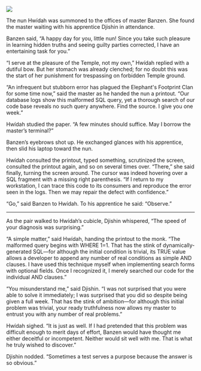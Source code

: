 ![](/pages/case-171/detective.jpg)

The nun Hwídah was summoned to the offices of master Banzen.  She found the master waiting with his apprentice Djishin in attendance.

Banzen said, “A happy day for you, little nun!  Since you take such pleasure in learning hidden truths and seeing guilty parties corrected, I have an entertaining task for you.”

“I serve at the pleasure of the Temple, not my own,” Hwídah replied with a dutiful bow.  But her stomach was already clenched; for no doubt this was the start of her punishment for trespassing on forbidden Temple ground.

“An infrequent but stubborn error has plagued the Elephant's Footprint Clan for some time now,” said the master as he handed the nun a printout.  “Our database logs show this malformed SQL query, yet a thorough search of our code base reveals no such query anywhere. Find the source.  I give you one week.”

Hwídah studied the paper.  “A few minutes should suffice. May I borrow the master’s terminal?”

Banzen’s eyebrows shot up.  He exchanged glances with his apprentice, then slid his laptop toward the nun.

Hwídah consulted the printout, typed something, scrutinized the screen, consulted the printout again, and so on several times over.  “There,” she said finally, turning the screen around.  The cursor was indeed hovering over a SQL fragment with a missing right parenthesis.  “If I return to my workstation, I can trace this code to its consumers and reproduce the error seen in the logs.  Then we may repair the defect with confidence.”

“Go,” said Banzen to Hwídah. To his apprentice he said: “Observe.”

----------

As the pair walked to Hwídah’s cubicle, Djishin whispered, “The speed of your diagnosis was surprising.”

“A simple matter,” said Hwídah, handing the printout to the monk.  “The malformed query begins with WHERE 1=1. That has the stink of dynamically-generated SQL—for although the initial condition is trivial, its TRUE value allows a developer to append any number of real conditions as simple AND clauses.  I have used this technique myself when implementing search forms with optional fields.  Once I recognized it, I merely searched our code for the individual AND clauses.”

“You misunderstand me,” said Djishin.  “I was not surprised that you were able to solve it immediately; I was surprised that you did so despite being given a full week. That has the stink of ambition—for although this initial problem was trivial, your ready truthfulness now allows my master to entrust you with any number of real problems.”

Hwídah sighed.  “It is just as well.  If I had pretended that this problem was difficult enough to merit days of effort, Banzen would have thought me either deceitful or incompetent.  Neither would sit well with me.  That is what he truly wished to discover.”

Djishin nodded.  “Sometimes a test serves a purpose because the answer is so obvious.” 
